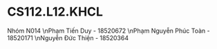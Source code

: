 # CS112.L12.KHCL
Nhóm N014
\nPhạm Tiến Duy - 18520672 
\nPhạm Nguyễn Phúc Toàn - 18520171
\nNguyễn Đức Thiện - 18520364
